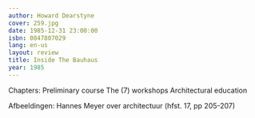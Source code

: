 ```yaml
---
author: Howard Dearstyne
cover: 259.jpg
date: 1985-12-31 23:00:00
isbn: 0847807029
lang: en-us
layout: review
title: Inside The Bauhaus
year: 1985
---
```


Chapters:
Preliminary course
The (7) workshops
Architectural education

Afbeeldingen:
Hannes Meyer over architectuur (hfst. 17, pp 205-207)
